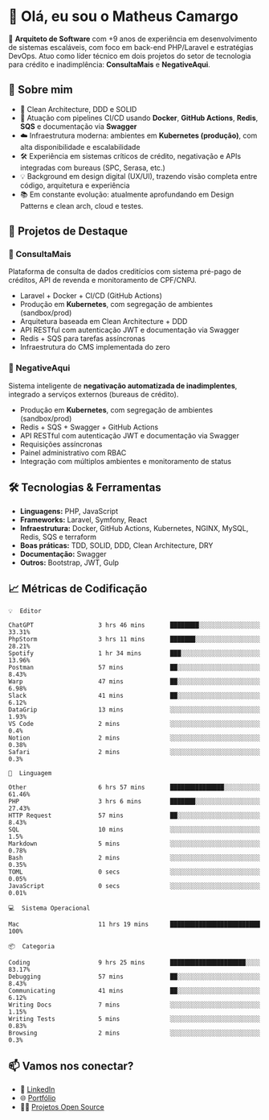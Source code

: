 # 👋 Olá, eu sou o Matheus Camargo

🎯 **Arquiteto de Software** com +9 anos de experiência em desenvolvimento de sistemas escaláveis, com foco em back-end PHP/Laravel e estratégias DevOps. Atuo como líder técnico em dois projetos do setor de tecnologia para crédito e inadimplência: **ConsultaMais** e **NegativeAqui**.

## 🧠 Sobre mim

- 🚀 Clean Architecture, DDD e SOLID
- 🔁 Atuação com pipelines CI/CD usando **Docker**, **GitHub Actions**, **Redis**, **SQS** e documentação via **Swagger**
- ☁️ Infraestrutura moderna: ambientes em **Kubernetes (produção)**, com alta disponibilidade e escalabilidade
- 🛠️ Experiência em sistemas críticos de crédito, negativação e APIs integradas com bureaus (SPC, Serasa, etc.)
- 💡 Background em design digital (UX/UI), trazendo visão completa entre código, arquitetura e experiência
- 📚 Em constante evolução: atualmente aprofundando em Design Patterns e clean arch, cloud e testes.

## 🚧 Projetos de Destaque

### 🔹 ConsultaMais
Plataforma de consulta de dados creditícios com sistema pré-pago de créditos, API de revenda e monitoramento de CPF/CNPJ.

- Laravel + Docker + CI/CD (GitHub Actions)
- Produção em **Kubernetes**, com segregação de ambientes (sandbox/prod)
- Arquitetura baseada em Clean Architecture + DDD
- API RESTful com autenticação JWT e documentação via Swagger
- Redis + SQS para tarefas assíncronas
- Infraestrutura do CMS implementada do zero

### 🔹 NegativeAqui
Sistema inteligente de **negativação automatizada de inadimplentes**, integrado a serviços externos (bureaus de crédito).

- Produção em **Kubernetes**, com segregação de ambientes (sandbox/prod)
- Redis + SQS + Swagger + GitHub Actions
- API RESTful com autenticação JWT e documentação via Swagger
- Requisições assíncronas
- Painel administrativo com RBAC
- Integração com múltiplos ambientes e monitoramento de status

## 🛠️ Tecnologias & Ferramentas

- **Linguagens:** PHP, JavaScript
- **Frameworks:** Laravel, Symfony, React
- **Infraestrutura:** Docker, GitHub Actions, Kubernetes, NGINX, MySQL, Redis, SQS e terraform
- **Boas práticas:** TDD, SOLID, DDD, Clean Architecture, DRY
- **Documentação:** Swagger
- **Outros:** Bootstrap, JWT, Gulp

## 📈 Métricas de Codificação

```text
💡  Editor

ChatGPT                  3 hrs 46 mins       ████████░░░░░░░░░░░░░░░░░     33.31%
PhpStorm                 3 hrs 11 mins       ███████░░░░░░░░░░░░░░░░░░     28.21%
Spotify                  1 hr 34 mins        ███░░░░░░░░░░░░░░░░░░░░░░     13.96%
Postman                  57 mins             ██░░░░░░░░░░░░░░░░░░░░░░░      8.43%
Warp                     47 mins             ██░░░░░░░░░░░░░░░░░░░░░░░      6.98%
Slack                    41 mins             ██░░░░░░░░░░░░░░░░░░░░░░░      6.12%
DataGrip                 13 mins             ░░░░░░░░░░░░░░░░░░░░░░░░░      1.93%
VS Code                  2 mins              ░░░░░░░░░░░░░░░░░░░░░░░░░       0.4%
Notion                   2 mins              ░░░░░░░░░░░░░░░░░░░░░░░░░      0.38%
Safari                   2 mins              ░░░░░░░░░░░░░░░░░░░░░░░░░       0.3%
```
```text
💬  Linguagem

Other                    6 hrs 57 mins       ███████████████░░░░░░░░░░     61.46%
PHP                      3 hrs 6 mins        ███████░░░░░░░░░░░░░░░░░░     27.43%
HTTP Request             57 mins             ██░░░░░░░░░░░░░░░░░░░░░░░      8.43%
SQL                      10 mins             ░░░░░░░░░░░░░░░░░░░░░░░░░       1.5%
Markdown                 5 mins              ░░░░░░░░░░░░░░░░░░░░░░░░░      0.78%
Bash                     2 mins              ░░░░░░░░░░░░░░░░░░░░░░░░░      0.35%
TOML                     0 secs              ░░░░░░░░░░░░░░░░░░░░░░░░░      0.05%
JavaScript               0 secs              ░░░░░░░░░░░░░░░░░░░░░░░░░      0.01%
```
```text
💻  Sistema Operacional

Mac                      11 hrs 19 mins      █████████████████████████       100%
```
```text
📦  Categoria

Coding                   9 hrs 25 mins       █████████████████████░░░░     83.17%
Debugging                57 mins             ██░░░░░░░░░░░░░░░░░░░░░░░      8.43%
Communicating            41 mins             ██░░░░░░░░░░░░░░░░░░░░░░░      6.12%
Writing Docs             7 mins              ░░░░░░░░░░░░░░░░░░░░░░░░░      1.15%
Writing Tests            5 mins              ░░░░░░░░░░░░░░░░░░░░░░░░░      0.83%
Browsing                 2 mins              ░░░░░░░░░░░░░░░░░░░░░░░░░       0.3%
```

## 📫 Vamos nos conectar?

- 💼 [LinkedIn](https://www.linkedin.com/in/matheuscamargoxavier)
- 🌐 [Portfólio](https://matheuscamargo.co)
- 🧑‍💻 [Projetos Open Source](https://github.com/bymatheus)
